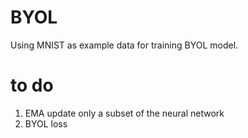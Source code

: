 BYOL
===
Using MNIST as example data for training BYOL model.

# to do
1. EMA update only a subset of the neural network
2. BYOL loss